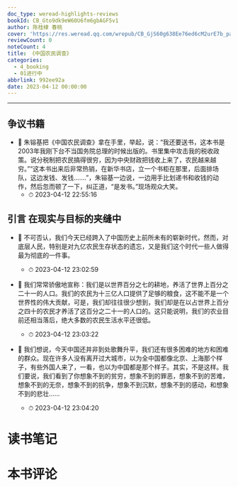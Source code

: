 ```yaml
---
doc_type: weread-highlights-reviews
bookId: CB_Gto9dk9eW60U6fm6gbAGF5v1
author: 陈桂棣 春桃
cover: 'https://res.weread.qq.com/wrepub/CB_GjS60g638Ee76ed6cM2urE7b_parsecover'
reviewCount: 0
noteCount: 4
title: 《中国农民调查》
categories:
  - 4_booking
  - 01进行中
abbrlink: 992ee92a
date: 2023-04-12 00:00:00
---
```


---


## 争议书籍


- 📌 朱镕基把《中国农民调查》拿在手里，举起，说：“我还要送书，这本书是2003年我刚下台不当国务院总理的时候出版的。书里集中攻击我的税收政策。说分税制把农民搞得很穷，因为中央财政把钱收上来了，农民越来越穷。”“这本书出来后非常热销，在新华书店，立一个书柜在那里，后面排场队，这边发钱、发钱.......”，朱镕基一边说，一边用手比划递书和收钱的动作，然后忽而顿了一下，纠正道，“是发书。”现场观众大笑。 
    - ⏱ 2023-04-12 22:55:16 
## 引言 在现实与目标的夹缝中


- 📌 不可否认，我们今天已经跨入了中国历史上前所未有的崭新时代，然而，对底层人民，特别是对九亿农民生存状态的遗忘，又是我们这个时代一些人做得最为彻底的一件事。 
    - ⏱ 2023-04-12 23:02:59 

- 📌 我们常常骄傲地宣称：我们是以世界百分之七的耕地，养活了世界上百分之二十一的人口。我们的农民为十三亿人口提供了足够的粮食，这不能不是一个世界性的伟大贡献，可是，我们却往往很少想到，我们却是在以占世界上百分之四十的农民才养活了这百分之二十一的人口的。这只能说明，我们的农业目前还相当落后，绝大多数的农民生活水平还很低。 
    - ⏱ 2023-04-12 23:03:22 

- 📌 我们想说，今天中国还并非到处歌舞升平，我们还有很多困难的地方和困难的群众。现在许多人没有离开过大城市，以为全中国都像北京、上海那个样子，有些外国人来了，一看，也以为中国都是那个样子。其实，不是这样。我们要说，我们看到了你想象不到的贫穷，想象不到的罪恶，想象不到的苦难，想象不到的无奈，想象不到的抗争，想象不到沉默，想象不到的感动，和想象不到的悲壮…… 
    - ⏱ 2023-04-12 23:04:20 

# 读书笔记


# 本书评论
